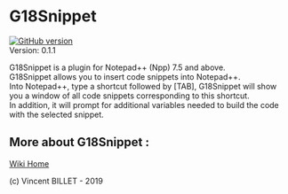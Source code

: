 # G18Snippet
[![GitHub version](https://badge.fury.io/gh/vbillet/G18Snippet.svg)](https://badge.fury.io/gh/vbillet/G18Snippet)<br/>
Version: 0.1.1<br/>

G18Snippet is a plugin for Notepad++ (Npp) 7.5 and above.<br/>
G18Snippet allows you to insert code snippets into Notepad++.<br/>
Into Notepad++, type a shortcut followed by [TAB], G18Snippet will show you a window of all code snippets corresponding to this shortcut.<br/>
In addition, it will prompt for additional variables needed to build the code with the selected snippet.<br/>

## More about G18Snippet : 
[Wiki Home](https://github.com/vbillet/G18Snippet/wiki)<br/>

(c) Vincent BILLET - 2019
